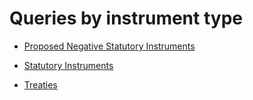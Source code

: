 # Queries by instrument type

* [Proposed Negative Statutory Instruments](proposed-negative-statutory-instruments)

* [Statutory Instruments](statutory-instruments)

* [Treaties](treaties)
